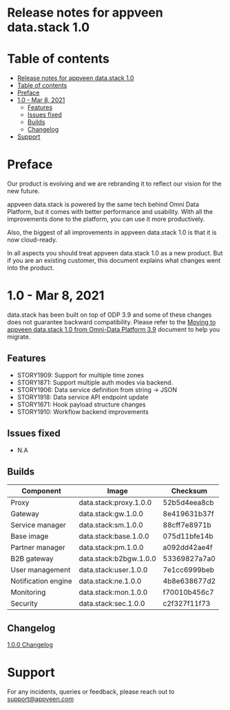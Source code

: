 # Release notes for appveen data.stack 1.0

# Table of contents

- [Release notes for appveen data.stack 1.0](#release-notes-for-appveen-datastack-10)
- [Table of contents](#table-of-contents)
- [Preface](#preface)
- [1.0 - Mar 8, 2021](#10---mar-8-2021)
	- [Features](#features)
	- [Issues fixed](#issues-fixed)
	- [Builds](#builds)
	- [Changelog](#changelog)
- [Support](#support)

# Preface

Our product is evolving and we are rebranding it to reflect our vision for the new future.

appveen data.stack is powered by the same tech behind Omni Data Platform, but it comes with better performance and usability. With all the improvements done to the platform, you can use it more productively.

Also, the biggest of all improvements in appveen data.stack 1.0 is that it is now cloud-ready.

In all aspects you should treat appveen data.stack 1.0 as a new product. But if you are an existing customer, this document explains what changes went into the product.

# 1.0 - Mar 8, 2021

data.stack has been built on top of ODP 3.9 and some of these changes does not guarantee backward compatibility. Please refer to the [Moving to appveen data.stack 1.0 from Omni-Data Platform 3.9](./Moving%20to%20appveen%20data.stack%201.0%20from%20Omni-Data%20Platform%203.9.pdf) document to help you migrate.

## Features

* STORY1909: Support for multiple time zones
* STORY1871: Support multiple auth modes via backend.
* STORY1906: Data service definition from string -> JSON
* STORY1918: Data service API endpoint update
* STORY1671: Hook payload structure changes
* STORY1910: Workflow backend improvements

## Issues fixed

* N.A

## Builds

| Component | Image | Checksum |
|--|--|--|
| Proxy | data.stack:proxy.1.0.0 | 52b5d4eea8cb |
| Gateway | data.stack:gw.1.0.0 | 8e419631b37f |
| Service manager | data.stack:sm.1.0.0 | 88cff7e8971b |
| Base image | data.stack:base.1.0.0 | 075d11bfe14b |
| Partner manager | data.stack:pm.1.0.0 | a092dd42ae4f |
| B2B gateway | data.stack:b2bgw.1.0.0 | 53369827a7a0 |
| User management | data.stack:user.1.0.0 | 7e1cc6999beb |
| Notification engine | data.stack:ne.1.0.0 | 4b8e638677d2 |
| Monitoring | data.stack:mon.1.0.0 | f70010b456c7 |
| Security | data.stack:sec.1.0.0 | c2f327f11f73 |

## Changelog

[1.0.0 Changelog](./1.0.0-Changelog.md)

# Support

For any incidents, queries or feedback, please reach out to support@appveen.com
